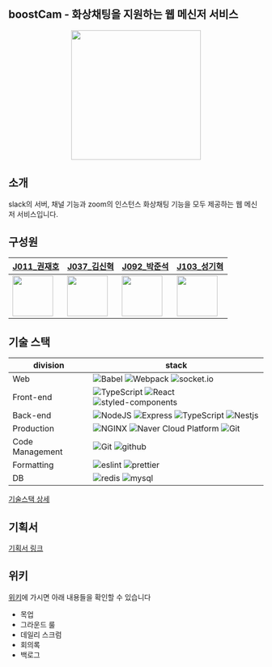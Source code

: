 ## boostCam - 화상채팅을 지원하는 웹 메신저 서비스
<div style="text-align:center">
  <img src="https://user-images.githubusercontent.com/49611158/142761147-9615c30e-6a02-482c-b800-e476e80f18e0.png" width=256/>
</div>

## 소개
slack의 서버, 채널 기능과 zoom의 인스턴스 화상채팅 기능을 모두 제공하는 웹 메신저 서비스입니다.

## 구성원
|[J011_권재호](https://github.com/korung3195)|[J037_김신혁](https://github.com/rlatls1997)|[J092_박준석](https://github.com/Suppplier?tab=repositories)|[J103_성기혁](https://github.com/kihyuk-sung)|
|------|---|---|------|
|<img src="https://avatars.githubusercontent.com/u/76931330?v=4" width="80"> |<img src="https://avatars.githubusercontent.com/u/62635664?v=4" width="80">|<img src="https://avatars.githubusercontent.com/u/49611158?v=4" width="80">|<img src="https://avatars.githubusercontent.com/u/75236235?v=4" width="80">|

## 기술 스택
| division        | stack                             |
| --------------- | --------------------------------- |
| Web             | ![Babel](https://img.shields.io/badge/babel-yellow?logo=babel&colorA=gray) ![Webpack](https://img.shields.io/badge/webpack-skyblue?logo=webpack&colorA=gray)  ![socket.io](https://img.shields.io/badge/socket.io-lightgray?logo=socket.io&colorA=gray)                  |
| Front-end       | ![TypeScript](https://img.shields.io/badge/TypeScript-blue?logo=TypeScript&colorA=gray) ![React](https://img.shields.io/badge/React-lightblue?logo=React&colorA=gray) ![styled-components](https://img.shields.io/badge/%F0%9F%92%85%20styled--components-orange.svg?colorB=daa357)|
| Back-end        | ![NodeJS](https://img.shields.io/badge/node.js-green?logo=node.js&colorA=gray) ![Express](https://img.shields.io/badge/Express-9cf?logo=express&colorA=gray) ![TypeScript](https://img.shields.io/badge/TypeScript-blue?logo=TypeScript&colorA=gray) ![Nestjs](https://img.shields.io/badge/NestJS-red?logo=NestJS&colorA=gray)|
| Production      | ![NGINX](https://img.shields.io/badge/NGINX-green?logo=NginX&colorA=gray) ![Naver Cloud Platform](https://img.shields.io/badge/NCP-compact_server-9cf&color=brightgreen) ![Git](https://img.shields.io/badge/GitHub_Actions-purple?logo=github&colorA=gray)              |
| Code Management | ![Git](https://img.shields.io/badge/Git-red?logo=Git&colorA=gray) ![github](https://img.shields.io/badge/GitHub-lightgray?logo=github&colorA=gray)                      |
| Formatting      | ![eslint](https://img.shields.io/badge/eslint-purple?logo=eslint&colorA=gray)  ![prettier](https://img.shields.io/badge/prettier-yellow?logo=prettier&colorA=gray)       |
| DB | ![redis](https://img.shields.io/badge/redis-red?logo=redis&colorA=gray) ![mysql](https://img.shields.io/badge/mysql-blue?logo=mySQL&colorA=gray) |

[기술스택 상세]((https://github.com/boostcampwm-2021/web07-boostCam/wiki/Tech-Stack))

## 기획서
[기획서 링크](https://docs.google.com/presentation/d/1CMu3LHJmwsUydwi0grAzuaGcXTTmatm5mvMyuJue2Rs/edit?usp=sharing)

## 위키
[위키](https://github.com/boostcampwm-2021/web07-boostCam/wiki)에 가시면 아래 내용들을 확인할 수 있습니다
 - 목업
 - 그라운드 룰
 - 데일리 스크럼
 - 회의록
 - 백로그
